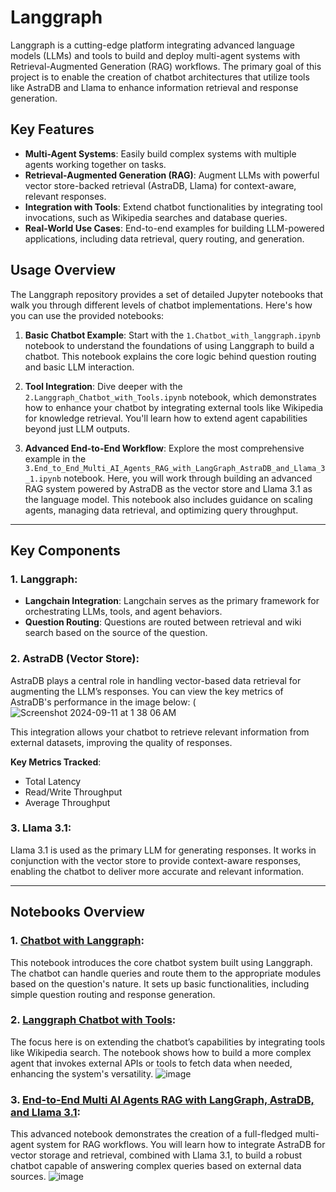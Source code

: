 # Langgraph

Langgraph is a cutting-edge platform integrating advanced language models (LLMs) and tools to build and deploy multi-agent systems with Retrieval-Augmented Generation (RAG) workflows. The primary goal of this project is to enable the creation of chatbot architectures that utilize tools like AstraDB and Llama to enhance information retrieval and response generation.

## Key Features
- **Multi-Agent Systems**: Easily build complex systems with multiple agents working together on tasks.
- **Retrieval-Augmented Generation (RAG)**: Augment LLMs with powerful vector store-backed retrieval (AstraDB, Llama) for context-aware, relevant responses.
- **Integration with Tools**: Extend chatbot functionalities by integrating tool invocations, such as Wikipedia searches and database queries.
- **Real-World Use Cases**: End-to-end examples for building LLM-powered applications, including data retrieval, query routing, and generation.

## Usage Overview

The Langgraph repository provides a set of detailed Jupyter notebooks that walk you through different levels of chatbot implementations. Here's how you can use the provided notebooks:

1. **Basic Chatbot Example**: Start with the `1.Chatbot_with_langgraph.ipynb` notebook to understand the foundations of using Langgraph to build a chatbot. This notebook explains the core logic behind question routing and basic LLM interaction.

2. **Tool Integration**: Dive deeper with the `2.Langgraph_Chatbot_with_Tools.ipynb` notebook, which demonstrates how to enhance your chatbot by integrating external tools like Wikipedia for knowledge retrieval. You'll learn how to extend agent capabilities beyond just LLM outputs.

3. **Advanced End-to-End Workflow**: Explore the most comprehensive example in the `3.End_to_End_Multi_AI_Agents_RAG_with_LangGraph_AstraDB_and_Llama_3_1.ipynb` notebook. Here, you will work through building an advanced RAG system powered by AstraDB as the vector store and Llama 3.1 as the language model. This notebook also includes guidance on scaling agents, managing data retrieval, and optimizing query throughput.

---

## Key Components

### 1. **Langgraph**:
   - **Langchain Integration**: Langchain serves as the primary framework for orchestrating LLMs, tools, and agent behaviors.
   - **Question Routing**: Questions are routed between retrieval and wiki search based on the source of the question.

### 2. **AstraDB (Vector Store)**:
   AstraDB plays a central role in handling vector-based data retrieval for augmenting the LLM’s responses. You can view the key metrics of AstraDB's performance in the image below:
   (![Screenshot 2024-09-11 at 1 38 06 AM](https://github.com/user-attachments/assets/c2343e74-ac49-407c-b7b9-271666dc851c)

   This integration allows your chatbot to retrieve relevant information from external datasets, improving the quality of responses.

   **Key Metrics Tracked**:
   - Total Latency
   - Read/Write Throughput
   - Average Throughput

### 3. **Llama 3.1**:
   Llama 3.1 is used as the primary LLM for generating responses. It works in conjunction with the vector store to provide context-aware responses, enabling the chatbot to deliver more accurate and relevant information.

---

## Notebooks Overview

### 1. **[Chatbot with Langgraph](https://github.com/cxx5208/Langgraph/blob/main/1.Chatbot_with_langgraph.ipynb)**:
   This notebook introduces the core chatbot system built using Langgraph. The chatbot can handle queries and route them to the appropriate modules based on the question's nature. It sets up basic functionalities, including simple question routing and response generation.

### 2. **[Langgraph Chatbot with Tools](https://github.com/cxx5208/Langgraph/blob/main/2.Langgraph_Chatbot_with_Tools.ipynb)**:
   The focus here is on extending the chatbot’s capabilities by integrating tools like Wikipedia search. The notebook shows how to build a more complex agent that invokes external APIs or tools to fetch data when needed, enhancing the system's versatility.
   ![image](https://github.com/user-attachments/assets/1b9200de-3cb5-4103-b7a0-d61aedb38366)

### 3. **[End-to-End Multi AI Agents RAG with LangGraph, AstraDB, and Llama 3.1](https://github.com/cxx5208/Langgraph/blob/main/3.End_to_End_Multi_AI_Agents_RAG_with_LangGraph_AstraDB_and_Llama_3_1.ipynb)**:
   This advanced notebook demonstrates the creation of a full-fledged multi-agent system for RAG workflows. You will learn how to integrate AstraDB for vector storage and retrieval, combined with Llama 3.1, to build a robust chatbot capable of answering complex queries based on external data sources.
   ![image](https://github.com/user-attachments/assets/df5045a4-2559-48d4-9f4a-749c80231c4a)


